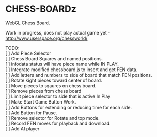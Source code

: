 # CHESS-BOARDz
WebGL Chess Board. 

Work in progress, does not play actual game yet - http://www.userspace.org/chessworld/

TODO:<BR>
 [ ] Add Piece Selector <BR>
 [ ] Chess Board Squares and named positions.<BR>
 [ ] infodata status will have piece name while IN PLAY. <BR>
 [ ] Integrate modified chessboard.js to insert and get FEN data.<BR>
 [ ] Add letters and numbers to side of board that match FEN positions. <BR>
 [ ] Rotate kight pieces toward center of board.<BR>
 [ ] Move pieces to sqaures on chess board.<BR>
 [ ] Remove pieces from chess board<BR>
 [ ] Limit piece selector to side that is active In Play<BR>
 [ ] Make Start Game Button Work. <BR>
 [ ] Add Buttons for extending or reducing time for each side. <BR>
 [ ] Add Button for Pause.<BR>
 [ ] Remove selector for Rotate and top mode. <BR>
 [ ] Record FEN moves for playback and download. <BR>
 [ ] Add AI player<BR>
